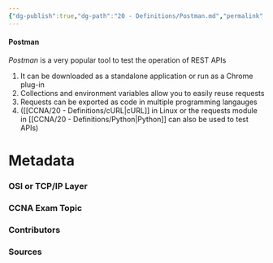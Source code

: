 ```yaml
---
{"dg-publish":true,"dg-path":"20 - Definitions/Postman.md","permalink":"/20-definitions/postman/","tags":["defs_ccna"]}
---
```


#### Postman
*Postman* is a very popular tool to test the operation of REST APIs
1. It can be downloaded as a standalone application or run as a Chrome plug-in
2. Collections and environment variables allow you to easily reuse requests
3. Requests can be exported as code in multiple programming langauges
4. ([[CCNA/20 - Definitions/cURL\|cURL]] in Linux or the requests module in [[CCNA/20 - Definitions/Python\|Python]] can also be used to test APIs)

# Metadata
### OSI or TCP/IP Layer

### CCNA Exam Topic

### Contributors

### Sources
